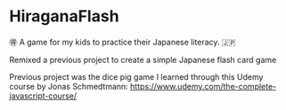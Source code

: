 # HiraganaFlash
:ideograph_advantage: A game for my kids to practice their Japanese literacy. :jp:

Remixed a previous project to create a simple Japanese flash card game

Previous project was the dice pig game I learned through this Udemy course by Jonas Schmedtmann: https://www.udemy.com/the-complete-javascript-course/

